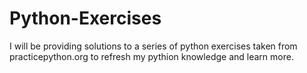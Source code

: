 # Python-Exercises
I will be providing solutions to a series of python exercises taken from practicepython.org to refresh my pythion knowledge and learn more. 
